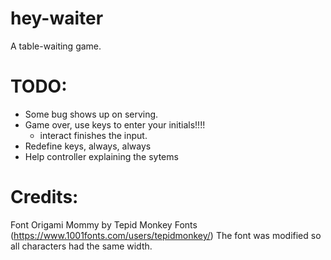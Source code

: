 # hey-waiter
A table-waiting game.

# TODO:

- Some bug shows up on serving.
- Game over, use keys to enter your initials!!!!
	- interact finishes the input.
- Redefine keys, always, always
- Help controller explaining the sytems

# Credits:

Font Origami Mommy by Tepid Monkey Fonts (https://www.1001fonts.com/users/tepidmonkey/)
The font was modified so all characters had the same width.
